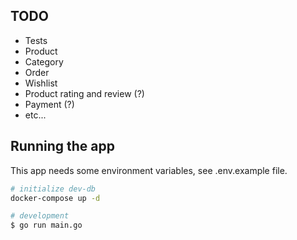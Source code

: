 ## TODO
- Tests
- Product
- Category
- Order
- Wishlist
- Product rating and review (?)
- Payment (?)
- etc...

## Running the app

This app needs some environment variables, see .env.example file.

```bash
# initialize dev-db
docker-compose up -d

# development
$ go run main.go
```